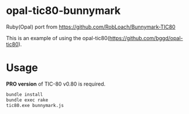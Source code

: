 # opal-tic80-bunnymark

Ruby(Opal) port from https://github.com/RobLoach/Bunnymark-TIC80

This is an example of using the opal-tic80(https://github.com/bggd/opal-tic80).

# Usage

**PRO version** of TIC-80 v0.80 is required.

```sh
bundle install
bundle exec rake
tic80.exe bunnymark.js
```
